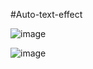 #Auto-text-effect

![image](https://user-images.githubusercontent.com/81670997/170916213-d5b373d2-f7a7-47d2-973b-ac7208999054.png)

![image](https://user-images.githubusercontent.com/81670997/170916260-bf275d72-e56a-4cc8-9932-78d576d1a870.png)


